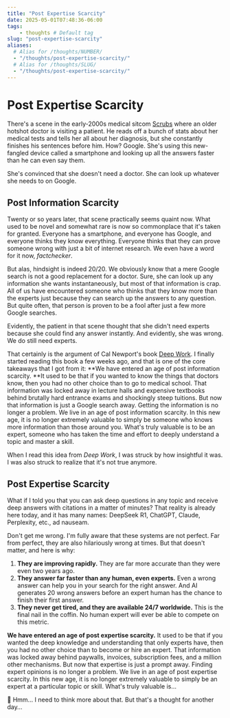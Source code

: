 ```yaml
---
title: "Post Expertise Scarcity"
date: 2025-05-01T07:48:36-06:00
tags: 
    - thoughts # Default tag
slug: "post-expertise-scarcity"
aliases:
  # Alias for /thoughts/NUMBER/
  - "/thoughts/post-expertise-scarcity/"
  # Alias for /thoughts/SLUG/
  - "/thoughts/post-expertise-scarcity/"
---
```



# Post Expertise Scarcity

There's a scene in the early-2000s medical sitcom [Scrubs](https://www.imdb.com/title/tt0285403/) where an older hotshot doctor is visiting a patient. He reads off a bunch of stats about her medical tests and tells her all about her diagnosis, but she constantly finishes his sentences before him. How? Google. She's using this new-fangled device called a smartphone and looking up all the answers faster than he can even say them.   
  
She's convinced that she doesn't need a doctor. She can look up whatever she needs to on Google.

## Post Information Scarcity

Twenty or so years later, that scene practically seems quaint now. What used to be novel and somewhat rare is now so commonplace that it's taken for granted. Everyone has a smartphone, and everyone has Google, and everyone thinks they know everything. Everyone thinks that they can prove someone wrong with just a bit of internet research. We even have a word for it now, _factchecker_.

But alas, hindsight is indeed 20/20. We obviously know that a mere Google search is not a good replacement for a doctor. Sure, she can look up any information she wants instantaneously, but most of that information is crap. All of us have encountered someone who thinks that they know more than the experts just because they can search up the answers to any question. But quite often, that person is proven to be a fool after just a few more Google searches.

Evidently, the patient in that scene thought that she didn't need experts because she could find any answer instantly. And evidently, she was wrong. We do still need experts.

That certainly is the argument of Cal Newport's book [Deep Work](https://search.worldcat.org/title/908704985). I finally started reading this book a few weeks ago, and that is one of the core takeaways that I got from it: **We have entered an age of post information scarcity. **It used to be that if you wanted to know the things that doctors know, then you had no other choice than to go to medical school. That information was locked away in lecture halls and expensive textbooks behind brutally hard entrance exams and shockingly steep tuitions. But now that information is just a Google search away. Getting the information is no longer a problem. We live in an age of post information scarcity. In this new age, it is no longer extremely valuable to simply be someone who knows more information than those around you. What's truly valuable is to be an expert, someone who has taken the time and effort to deeply understand a topic and master a skill.   
  
When I read this idea from _Deep Work_, I was struck by how insightful it was. I was also struck to realize that it's not true anymore.

## Post Expertise Scarcity

What if I told you that you can ask deep questions in any topic and receive deep answers with citations in a matter of minutes? That reality is already here today, and it has many names: DeepSeek R1, ChatGPT, Claude, Perplexity, etc., ad nauseam.   
  
Don't get me wrong. I'm fully aware that these systems are not perfect. Far from perfect, they are also hilariously wrong at times. But that doesn't matter, and here is why:   
  
1. **They are improving rapidly.** They are far more accurate than they were even two years ago.   
2. **They answer far faster than any human, even experts.** Even a wrong answer can help you in your search for the right answer. And AI generates 20 wrong answers before an expert human has the chance to finish their first answer.   
3. **They never get tired, and they are available 24/7 worldwide.** This is the final nail in the coffin. No human expert will ever be able to compete on this metric.

**We have entered an age of post expertise scarcity.** It used to be that if you wanted the deep knowledge and understanding that only experts have, then you had no other choice than to become or hire an expert. That information was locked away behind paywalls, invoices, subscription fees, and a million other mechanisms. But now that expertise is just a prompt away. Finding expert opinions is no longer a problem. We live in an age of post expertise scarcity. In this new age, it is no longer extremely valuable to simply be an expert at a particular topic or skill. What's truly valuable is…   
  
🤔 Hmm… I need to think more about that. But that's a thought for another day…
